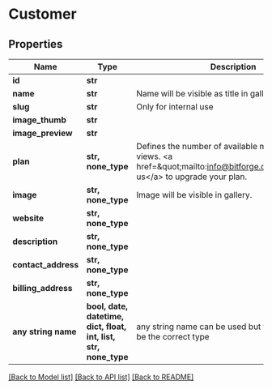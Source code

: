 # Customer


## Properties
Name | Type | Description | Notes
------------ | ------------- | ------------- | -------------
**id** | **str** |  | [readonly] 
**name** | **str** | Name will be visible as title in gallery. | 
**slug** | **str** | Only for internal use | 
**image_thumb** | **str** |  | [readonly] 
**image_preview** | **str** |  | [readonly] 
**plan** | **str, none_type** | Defines the number of available models and AR views. &lt;a href&#x3D;\&quot;mailto:info@bitforge.ch\&quot;&gt;Contact us&lt;/a&gt; to upgrade your plan. | [optional] 
**image** | **str, none_type** | Image will be visible in gallery. | [optional] 
**website** | **str, none_type** |  | [optional] 
**description** | **str, none_type** |  | [optional] 
**contact_address** | **str, none_type** |  | [optional] 
**billing_address** | **str, none_type** |  | [optional] 
**any string name** | **bool, date, datetime, dict, float, int, list, str, none_type** | any string name can be used but the value must be the correct type | [optional]

[[Back to Model list]](../README.md#documentation-for-models) [[Back to API list]](../README.md#documentation-for-api-endpoints) [[Back to README]](../README.md)


